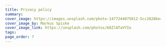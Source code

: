 ```yaml
---
title: Privacy policy
summary: 
cover_image: https://images.unsplash.com/photo-1477244075012-5cc28286e465
cover_image_by: Markus Spiske
cover_image_link: https://unsplash.com/photos/68ZlATaVYIo
tags: 
page_order: 7
---
```


